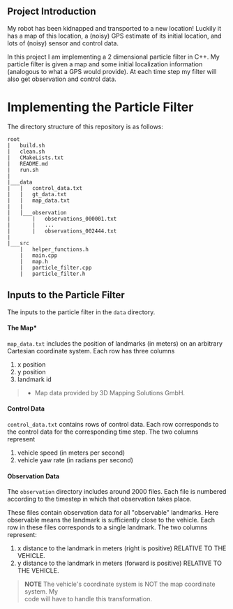 ## Project Introduction
My robot has been kidnapped and transported to a new location! Luckily it has a map of this location, a (noisy) GPS estimate of its initial location, and lots of (noisy) sensor and control data.

In this project I am implementing a 2 dimensional particle filter in C++. My particle filter is given a map and some initial localization information (analogous to what a GPS would provide). At each time step my filter will also get observation and control data. 

# Implementing the Particle Filter

The directory structure of this repository is as follows:

```
root
|   build.sh
|   clean.sh
|   CMakeLists.txt
|   README.md
|   run.sh
|
|___data
|   |   control_data.txt
|   |   gt_data.txt
|   |   map_data.txt
|   |
|   |___observation
|       |   observations_000001.txt
|       |   ... 
|       |   observations_002444.txt
|   
|___src
    |   helper_functions.h
    |   main.cpp
    |   map.h
    |   particle_filter.cpp
    |   particle_filter.h
```

## Inputs to the Particle Filter
The inputs to the particle filter in the `data` directory. 

#### The Map*
`map_data.txt` includes the position of landmarks (in meters) on an arbitrary Cartesian coordinate system. Each row has three columns
1. x position
2. y position
3. landmark id

> * Map data provided by 3D Mapping Solutions GmbH.


#### Control Data
`control_data.txt` contains rows of control data. Each row corresponds to the control data for the corresponding time step. The two columns represent

1. vehicle speed (in meters per second)
2. vehicle yaw rate (in radians per second)

#### Observation Data
The `observation` directory includes around 2000 files. Each file is numbered according to the timestep in which that observation takes place. 

These files contain observation data for all "observable" landmarks. Here observable means the landmark is sufficiently close to the vehicle. Each row in these files corresponds to a single landmark. The two columns represent:

1. x distance to the landmark in meters (right is positive) RELATIVE TO THE VEHICLE. 
2. y distance to the landmark in meters (forward is positive) RELATIVE TO THE VEHICLE.

> **NOTE**
> The vehicle's coordinate system is NOT the map coordinate system. My  
> code will have to handle this transformation.






